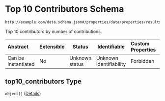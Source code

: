 # Top 10 Contributors Schema

```txt
http://example.com/data.schema.json#/properties/data/properties/results/properties/top10_contributors
```

Top 10 contributors by number of contributions


| Abstract            | Extensible | Status         | Identifiable            | Custom Properties | Additional Properties | Access Restrictions | Defined In                                                                 |
| :------------------ | ---------- | -------------- | ----------------------- | :---------------- | --------------------- | ------------------- | -------------------------------------------------------------------------- |
| Can be instantiated | No         | Unknown status | Unknown identifiability | Forbidden         | Allowed               | none                | [data.schema.json\*](../../out/v1/data.schema.json "open original schema") |

## top10_contributors Type

`object[]` ([Details](data-properties-lowendinsight-analysis-data-properties-lowendinsight-per-repo-analysis-results-properties-top-10-contributors-items.md))
